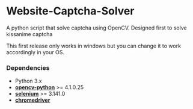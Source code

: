 # Website-Captcha-Solver
A python script that solve captcha using OpenCV.
Designed first to solve kissanime captcha

This first release only works in windows but you can change it to work accordingly in your OS.

### Dependencies

* Python 3.x
* **[opencv-python](https://pypi.org/project/opencv-python/)** >= 4.1.0.25
* **[selenium](https://pypi.org/project/selenium/)** >= 3.141.0
* **[chromedriver](http://chromedriver.chromium.org/)** 
